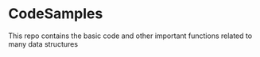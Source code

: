 # CodeSamples
This repo contains the basic code and other important functions related to many data structures
